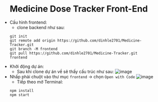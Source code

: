<h1 align="center">Medicine Dose Tracker Front-End</h1>

- Cấu hình frontend:
   - clone backend như sau:
   ```
   git init
   git remote add origin https://github.com/dinhle2701/Medicine-Tracker.git
   git branch -M frontend
   git pull https://github.com/dinhle2701/Medicine-Tracker.git frontend
- Khởi động dự án:
   - Sau khi clone dự án về sẽ thấy cấu trúc như sau: 
![image](https://github.com/user-attachments/assets/fc62d23d-4e71-4a30-a89e-49c52042fa34)
- Nhấp phải chuột vào thư mục `frontend` -> chọn `Open with Code`
![image](https://github.com/user-attachments/assets/6b712bc8-3673-4ec8-ad50-7cbc4a4925c8)
   - Tiếp theo mở Terminal:
   ```
   npm install
   npm start
   ``` 
